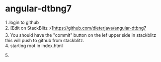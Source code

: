 # angular-dtbng7

1 .login to github <br>
2. [Edit on StackBlitz ⚡️]https://github.com/dieterjava/angular-dtbng7 <br>
3. You should have the "commit" button on the lef upper side in stackblitz <br>
  this will push to github from stackblitz. <br>
4. starting root in index.html   
<body>
    <app-root></app-root>
  </body>
5. 
